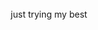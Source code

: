 
<div align="center">
	<br>
<!-- 		<img src="header.svg" width="800" height="400"> -->
		just trying my best
	<br>
</div>
